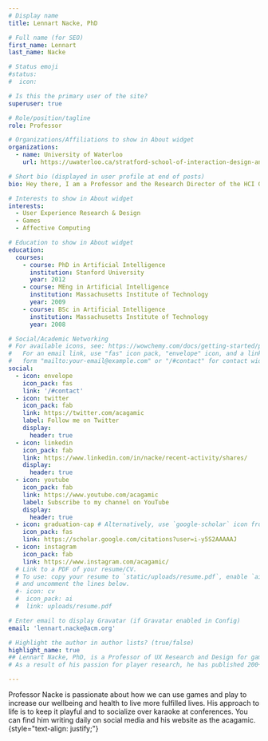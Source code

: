 ```yaml
---
# Display name
title: Lennart Nacke, PhD

# Full name (for SEO)
first_name: Lennart
last_name: Nacke

# Status emoji
#status:
#  icon: 

# Is this the primary user of the site?
superuser: true

# Role/position/tagline
role: Professor

# Organizations/Affiliations to show in About widget
organizations:
  - name: University of Waterloo
    url: https://uwaterloo.ca/stratford-school-of-interaction-design-and-business/

# Short bio (displayed in user profile at end of posts)
bio: Hey there, I am a Professor and the Research Director of the HCI Games Group at the University of Waterloo in Canada. I am a world-leading expert on what makes games engaging and how we can use them to improve products, systems, and services.  My research is widely discussed and recognized by the New Yorker, Forbes, MIT Technology Review, CTV News, New Scientist, The Daily Mail, PC Gamer Magazine, and elsewhere. I have edited a textbook on Games User Research and authored hundreds of academic articles in gamification, user experience research, human-computer interaction, and game design.

# Interests to show in About widget
interests:
  - User Experience Research & Design
  - Games
  - Affective Computing

# Education to show in About widget
education:
  courses:
    - course: PhD in Artificial Intelligence
      institution: Stanford University
      year: 2012
    - course: MEng in Artificial Intelligence
      institution: Massachusetts Institute of Technology
      year: 2009
    - course: BSc in Artificial Intelligence
      institution: Massachusetts Institute of Technology
      year: 2008

# Social/Academic Networking
# For available icons, see: https://wowchemy.com/docs/getting-started/page-builder/#icons
#   For an email link, use "fas" icon pack, "envelope" icon, and a link in the
#   form "mailto:your-email@example.com" or "/#contact" for contact widget.
social:
  - icon: envelope
    icon_pack: fas
    link: '/#contact'
  - icon: twitter
    icon_pack: fab
    link: https://twitter.com/acagamic
    label: Follow me on Twitter
    display:
      header: true
  - icon: linkedin
    icon_pack: fab
    link: https://www.linkedin.com/in/nacke/recent-activity/shares/
    display:
      header: true
  - icon: youtube
    icon_pack: fab
    link: https://www.youtube.com/acagamic
    label: Subscribe to my channel on YouTube
    display:
      header: true
  - icon: graduation-cap # Alternatively, use `google-scholar` icon from `ai` icon pack
    icon_pack: fas
    link: https://scholar.google.com/citations?user=i-y5S2AAAAAJ
  - icon: instagram
    icon_pack: fab
    link: https://www.instagram.com/acagamic/
  # Link to a PDF of your resume/CV.
  # To use: copy your resume to `static/uploads/resume.pdf`, enable `ai` icons in `params.yaml`,
  # and uncomment the lines below.
  #- icon: cv
  #  icon_pack: ai
  #  link: uploads/resume.pdf

# Enter email to display Gravatar (if Gravatar enabled in Config)
email: 'lennart.nacke@acm.org'

# Highlight the author in author lists? (true/false)
highlight_name: true
## Lennart Nacke, PhD, is a Professor of UX Research and Design for games with two decades of successful experience researching games and gamification. He specializes in the cognitive and emotional aspects of player experience in video games.
# As a result of his passion for player research, he has published 200+ papers, was recognized as one of 10 HCI scholars of the last decade and listed among the 2% of scientists worldwide based on citations and application of his research.

---
```


Professor Nacke is passionate about how we can use games and play to increase our wellbeing and health to live more fulfilled lives. His approach to life is to keep it playful and to socialize over karaoke at conferences. You can find him writing daily on social media and his website as the acagamic.
{style="text-align: justify;"}
